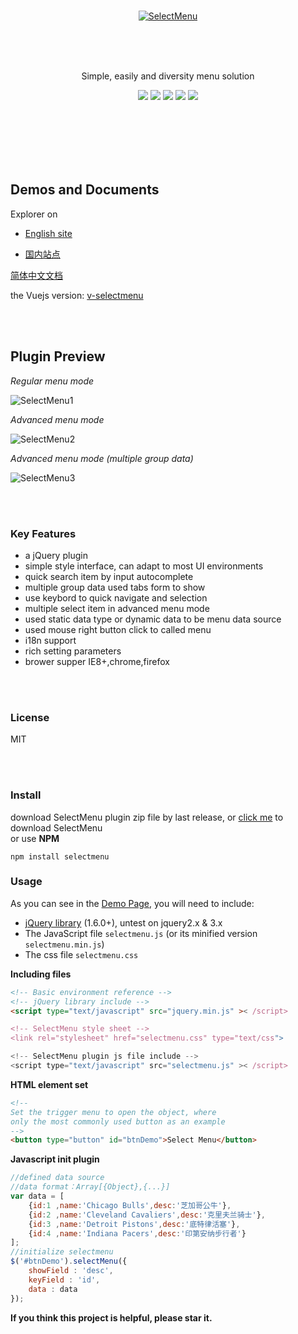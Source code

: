 <br><br><br>

<p align="center">
    <a href="https://terryz.github.io/selectmenu/" target="_blank">
	    <img src="https://terryz.github.io/image/logo/SelectMenu.png" alt="SelectMenu" >
    </a>
</p>

<br><br><br>

<p align="center">
Simple, easily and diversity menu solution
</p>

<p align="center">
  <a href="https://travis-ci.org/TerryZ/SelectMenu"><img src="https://travis-ci.org/TerryZ/SelectMenu.svg?branch=master"></a>
  <a href="https://www.npmjs.com/package/selectmenu"><img src="https://img.shields.io/npm/v/selectmenu.svg"></a>
  <a href="https://www.npmjs.com/package/selectmenu"><img src="https://img.shields.io/npm/dy/selectmenu.svg"></a>
  <a href="https://mit-license.org/"><img src="https://img.shields.io/badge/license-MIT-brightgreen.svg"></a>
  <a href="https://www.npmjs.com/package/selectmenu"><img src="https://img.shields.io/badge/language-javascript%20%2F%20jquery-blue.svg"></a>
</p>

<br><br><br><br><br>


## Demos and Documents

Explorer on

- [English site](https://terryz.github.io/selectmenu)

- [国内站点](https://terryz.gitee.io/selectmenu)

[简体中文文档](README-CN.md)

the Vuejs version: [v-selectmenu](https://github.com/TerryZ/v-selectmenu)

<br><br>

## Plugin Preview

*Regular menu mode*

![SelectMenu1](https://terryz.github.io/image/SelectMenuBase.png)

*Advanced menu mode*

![SelectMenu2](https://terryz.github.io/image/SelectMenu.png)

*Advanced menu mode (multiple group data)*

![SelectMenu3](https://terryz.github.io/image/SelectMenuGroup.png)



<br><br>



### Key Features

- a jQuery plugin
- simple style interface, can adapt to most UI environments
- quick search item by input autocomplete
- multiple group data used tabs form to show
- use keybord to quick navigate and selection
- multiple select item in advanced menu mode
- used static data type or dynamic data to be menu data source
- used mouse right button click to called menu
- i18n support
- rich setting parameters
- brower supper IE8+,chrome,firefox

<br><br>

### License

MIT

<br><br>




### Install  
  download SelectMenu plugin zip file by last release, or [click me](https://github.com/TerryZ/SelectMenu/archive/master.zip) to download SelectMenu  
  or use **NPM**
  ```
  npm install selectmenu
  ```
### Usage
  As you can see in the [Demo Page](https://terryz.github.io/selectmenu/demo.html), you will need to include:
  - [jQuery library](http://jquery.com) (1.6.0+), untest on jquery2.x & 3.x
  - The JavaScript file `selectmenu.js` (or its minified version `selectmenu.min.js`)
  - The css file `selectmenu.css`
  
  **Including files**  
  ```html
  <!-- Basic environment reference -->
  <!-- jQuery library include -->
  <script type="text/javascript" src="jquery.min.js" >< /script>
  
  <!-- SelectMenu style sheet -->
  <link rel="stylesheet" href="selectmenu.css" type="text/css">
  
  <!-- SelectMenu plugin js file include -->
  <script type="text/javascript" src="selectmenu.js" >< /script>
  ```

  **HTML element set**  
  ```html
  <!--
  Set the trigger menu to open the object, where
  only the most commonly used button as an example
  -->
  <button type="button" id="btnDemo">Select Menu</button>
  ```

  **Javascript init plugin**
  ```js
  //defined data source
  //data format：Array[{Object},{...}]
  var data = [
      {id:1 ,name:'Chicago Bulls',desc:'芝加哥公牛'},
      {id:2 ,name:'Cleveland Cavaliers',desc:'克里夫兰骑士'},
      {id:3 ,name:'Detroit Pistons',desc:'底特律活塞'},
      {id:4 ,name:'Indiana Pacers',desc:'印第安纳步行者'}
  ];
  //initialize selectmenu
  $('#btnDemo').selectMenu({
      showField : 'desc',
      keyField : 'id',
      data : data
  });
  ```

**If you think this project is helpful, please star it.**
